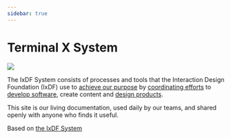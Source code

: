 ```yaml
---
sidebar: true
---
```


# Terminal X System

![](./images/hero-all.svg)

The IxDF System consists of processes and tools that the Interaction Design Foundation (IxDF) use to [achieve our purpose](/achieve-purpose) by [coordinating efforts](/coordinate-efforts) to [develop software](/development), create content and [design products](/design-products).

This site is our living documentation, used daily by our teams, and shared openly with anyone who finds it useful.


Based on [the IxDF System](https://handbook.interaction-design.org/)
